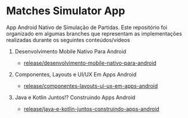 # Matches Simulator App

App Android Nativo de Simulação de Partidas. Este repositório foi organizado em algumas branches que representam as implementações
realizadas durante os seguintes conteúdos/vídeos

1. Desenvolvimento Mobile Nativo Para Android
   - [release/desenvolvimento-mobile-nativo-para-android](https://github.com/LorranFranzDev/simulador-de-partidas/tree/release/desenvolvimento-mobile-nativo-para-android)

2. Componentes, Layouts e UI/UX Em Apps Android
   - [release/componentes-layouts-ui-ux-em-apps-android](https://github.com/LorranFranzDev/simulador-de-partidas/tree/release/componentes-layouts-ui-ux-em-apps-android)

3. Java e Kotlin Juntos!? Construindo Apps Android
   - [release/java-e-kotlin-juntos-construindo-apps-android](https://github.com/LorranFranzDev/simulador-de-partidas/tree/release/java-e-kotlin-juntos-construindo-apps-android)

